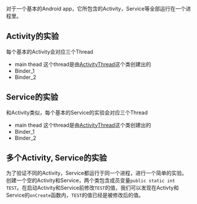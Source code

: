 对于一个基本的Android app，它所包含的Activity，Service等全部运行在一个进程里。

## Activity的实验

每个基本的Activity会对应三个Thread

* main thead 这个thread是由[ActivityThread](https://github.com/android/platform_frameworks_base/blob/master/core/java/android/app/ActivityThread.java#L6116)这个类创建出的
* Binder_1
* Binder_2

## Service的实验

和Activity类似，每个基本的Service的实验会对应三个Thread

* main thead 这个thread是由[ActivityThread](https://github.com/android/platform_frameworks_base/blob/master/core/java/android/app/ActivityThread.java#L6116)这个类创建出的
* Binder_1
* Binder_2

## 多个Activity, Service的实验
为了验证不同的Activity，Service都运行于同一个进程，进行一个简单的实验。创建一个空的Activity和Service，两个类包含成员变量`public static int TEST`。在启动Activity和Service前修改`TEST`的值，我们可以发现在Activty和Service的`onCreate`函数内，`TEST`的值已经是被修改后的值。
